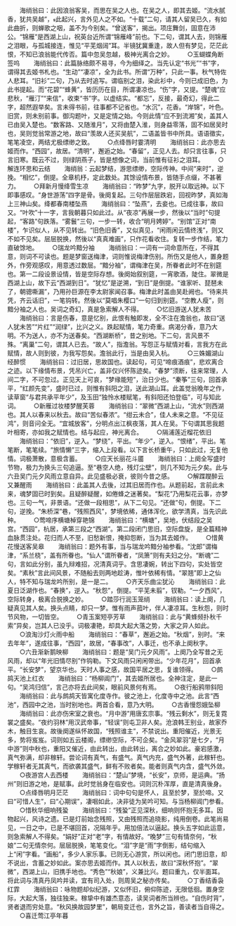 <!-- { "loadSidebar": true } -->
　　海绡翁曰：此因浪翁客吴，而思在吴之人也。在吴之人，即其去姬。“流水腻香，犹共吴越”，此起兴，言外见人之不如。“十载”二句，请其人留吴已久，有如此曲折，则蝉歌之咽，盖不为今别矣。“曾送客”，揭出。项庄舞剑，固意在沛公。“锦雁”是西湖上山，祝英台近所谓“锦雁峰”前也。下二句，谓其人去，则锦雁之泪眼，与孤城接连，惟见“平芜烟阔”耳。半镜犹冀重逢，故人但有梦见，茫茫此恨，不知已浪翁能代传否。篇中忽吴忽越，极神光离合之妙。
　　○玉蝴蝶角断签呜
　　海绡翁曰：此篇脉络颇不易寻，今为细绎之。当先认定“书光”“书”字，谓得其去姬书札也。“生动”“凄凉”，全为此书。所谓“万种”，只此一事。秋气特佐人悲耳。“旧衫”二句，乃从去时追写。谓临别之泪，染此衫中，今则已成旧色，为此书提起。而“花碧”“蜂黄”，皆历历在目，所谓凄凉也。“伤”字，又提。“楚魂”应悲秋，“雁汀”“来信”，收束“书”字。以虚结实。“都忘”，反接，最奇幻，得此二字，超然遐举矣。言未得书前，往事都不记省也。“水沉”，花香。“岸锦”，叶色。旧赏，则未别前事。御沟题叶，又是定情之始。今则此情“应不到流湘”矣，盖其人已由吴入楚也。“数客路、又随淮月”，又将由楚入淮，则身益零落，固不如居吴时也，吴则觉翁常游之地，故曰“羡故人还买吴航”，二语盖皆书中所具。语语徵实，笔笔凌空，两结尤极缥缈之致。
　　○点绛唇时霎清明
　　海绡翁曰：此亦思去姬而作。“西园”，故居。“清明”，邂逅之始。“春留”，正见人去。却只言往事，只言旧寒。既云不过，则绿阴燕子，皆是想像之词，当前惟有征衫之泪耳。
　　○解连环思和云结
　　海绡翁：云起梦结，游思缥缈，空际传神。中间“来时”，逆挽。“相忆”，倒提。全章机杼，定此数处。其馀设情布景，皆随手点缀，不甚著力。
　　○拜新月慢绛雪生凉
　　海绡翁曰：“昨梦”九字，脱开以取远神。以下即事感叹。“身世游荡”四字是骨。後阕复起。三句作层层跌宕，回视昨梦，真如海上三神山矣。绛都春南楼坠燕
　　海绡翁曰：“坠燕”，去妾也。已成往事，故曰又。“叶吹”十一字，言我朝暮只如此过。从“夜凉”再展一步，然後以“当时”句提起，“客路”句跌落。“雾鬟”三句，一步一转，收合“明月娉婷”。“别馆”正对“南楼”，乍识似人，从不见转出。“旧色旧香”，又似真见，“闲雨闲云情终浅”，则又不如不见矣。层层脱换，然後以“真真难画”，只作花看收住。复转一步作结，笔力直破馀地。
　　○瑞龙吟黯分袖
　　海绡翁曰：一词有一词命意所在，不得其意，则词不可读也。题是梦窗送梅津，词则惟说梅津伤别。所伤又是他人，置身题外，作旁观感叹，用意透过数层。“黯分袖”，谓梅津在吴，所眷者此时不在别筵也。第一二段设景设情，皆是空际存想。後阕始叙别筵，一宵歌酒，陡住。翠微是西湖上山，故下云“西湖到日”。“犹忆”是逆溯，“到日”是倒提。“谁家听、琵琶未了，朝骢嘶漏”，乃用孙巨源在李太尉家闻召事。梅津此时盖由吴赴阙也。“待来共凭，齐云话旧”，一笔钩转。然後以“莫唱朱樱口”一句归到别筵。“空教人瘦”，则黯分袖之人也。吴词之奇幻，真是急索解人不得。
　　○忆旧游送人犹未苦
　　海绡翁曰：言是伤春，意是忆别，此恨有触即发，全不注在澹翁也，故曰“送人犹未苦”“片红”“润绿”，比兴之义。跌起赋情，笔力奇重。病渴分香，意乃大明。不为送人，亦不为送春矣。“西湖断桥”，昔之别地。下二句，言风景不殊。“离巢”二句，谓其人已去。“故人”，指澹翁。写怨正与赋情对看，言我方在此赋情，故人则到彼，为我写怨矣。澹翁此行，当是由吴入杭。
　　○三姝媚湖山经醉惯
　　海绡翁曰：过旧居，思故国也。读起句，可见“啼痕酒痕”，悲欢离合之迹。以下缘情布景，凭吊兴亡，盖非仅兴怀陈迹矣。“春梦”须断，往来常理，人间二字，不可忽过。正见天上可哀，“梦缘能短”，治日少也。“秦筝”三句，回首承平，“红颜先变”，盛时已过，则惟有斜阳之泪，送此湖山耳。此盖觉翁晚年之作，读草窗“与君共承平年少”，及玉田“独怜水楼赋笔，有斜阳还怕登临”，可与知此词。
　　○新雁过妆楼梦醒芙蓉
　　海绡翁曰：“翠微”西湖上山，“流水”则西湖也。其人以春来以秋去。故曰“苦似春浓”。“绀云未合”，佳人未来之意。“不见征鸿”，则音问全无。“宜城放客”，分明点出江枫夜落，其人在吴。下句谓其思我题叶相寄，亦如我之赋情也。结与起应，神光离合。
　　○隔浦莲近榴花依旧
　　海绡翁曰：“依旧”，逆入。“梦绕”，平出。“年少”，逆入。“恨绪”，平出。笔笔断，笔笔续。“旅情懒”三字，缩入上段看。以下言长桥重午，只如此过，无复他情。词极萧散，意极含蓄。
　　○应天长丽花斗靥
　　海绡翁曰：上阕全写盛时节物，极力为换头三句追逼。至“巷空人绝，残灯尘壁”，则几不知为元夕矣。此与六丑吴门元夕风雨立意自异。此见盛极必衰，彼则今昔之感。
　　○解蹀躞醉云又兼醒雨
　　海绡翁曰：此盖其人去後，过其旧居而作也。从题前起，言前此未来，魂梦固已时到矣。且疑醉疑醒，如倦蜂之迷著矣。“梨花”乃用梨花云事，亦梦也。三句一气，非景语。“还做一段相思”，从下二句见。“还做”句，倒提。下二句，逆挽。“朱桥深”巷，“残照西风”，梦境依稀，通体浑化，欲学清真，当先识此种。
　　○莺啼序横塘棹穿艳锦
　　海绡翁曰：“横塘”，吴地，伏结段之吴宫。“西园”，杭居，承第三段之“西湖”。第二段闭门思旧，空际盘旋，是全篇精神血脉贯注处。花归而人不至，旧愁新恨，掩抑怨断，当为其去姬作。
　　○惜黄花慢送客吴皋
　　海绡翁曰：题外有事，当与瑞龙吟黯分袖参看。“沈郎”谓梅津，“系兰桡”，盖有所眷也。“仙人”谓所眷者，“凤箫”则有夫妇之分。“断魂”二句，言如此分别，虽九辩难招，况清真词乎。含思凄婉，转出下四句，实处皆空矣。“素秋”言此间风景，不随船去则两地趁涛，惟叶依稀有情。“翠翘”即上之仙人，特不知与瑞龙吟所别，是一是二。
　　○齐天乐曲尘犹沁
　　海绡翁曰：此夏日泛湖作也。“春换”，逆入。“秋怨”，倒提。“平芜未翦”，钗勒。“一夕西风”，空际转身，极离合脱换之妙。
　　○踏莎行润玉笼绡
　　海绡翁曰：读上阕，几疑真见其人矣。换头点睛，却只一梦。惟有雨声菰叶，伴人凄凉耳。生秋怨，则时节风物，一切皆空。
　　○青玉案短亭芳草
　　海绡翁曰：此与“黄蜂频扑秋千索”异矣，岂其人已没乎。词极凄艳，却具大起大落之势，大家之异人如此。
　　○浪淘沙灯火雨中船
　　海绡翁曰：“春草”，邂逅之始。“秋烟”，别时。“来去年年”，遂成往事，“西园”，故居，“春事改”，人事迁，也不承上阕秋字。
　　○六丑渐新鹅映柳
　　海绡翁曰：题是“吴门元夕风雨”。上阕乃全写昔之无风雨，却以“年光旧情尽别”作钩勒。下文风雨只闲闲带出。“少年花月”，回首承平。“长安梦”，望京华也。天时人事之感，故国平居之思，复谁领得。
　　○鹧鸪天池上红衣
　　海绡翁曰：“杨柳阊门”，其去姬所居也。全神注定，是此一句。“吴鸿归信”，言己亦将去此间矣，眼前风景何有焉。
　　○夜行船鸦带斜阳
　　海绡翁曰：此与鹧鸪天皆寓化度寺作。彼之池上，化度寺中之池。此言“西池”，西园中之池，当时别地也。两首合看，意乃大明。
　　○古香慢怨娥坠柳
　　海绡翁曰：此亦伤宋室之衰也。“月中游”用唐玄宗事。“残云剩水”，则无复霓裳之盛矣。“夜约羽林”用汉武帝事，“轻误”则屯卫非人矣。沧浪韩王别业，故家乔木，触目生哀。故後阕遂纵怀故国，“残照谁主”，不禁说出。重阳催近，光景无多，势将岌岌。词则如五云楼阁，缥缈空际，不可企矣。“金风翠羽”是七夕，“月中游”则中秋也，重阳又催近，由此转出，由此转出，离合之妙如此。豪宕感激，真气弥满，却非稼轩。尝论词有真气，有盛气。真气内充，盛气外著，此稼轩也。学稼轩者无其真气，而欲袭其盛气，鲜有不败者矣。能者则真气内含，盛气外敛。
　　○夜游宫人去西楼
　　海绡翁曰：“楚山”梦境，“长安”，京师，是运典。“扬州”则旧游之地，是赋事。此时觉翁身在临安也。词则沉朴浑厚，直是清真後身。
　　○点绛唇明月茫茫
　　海绡翁曰：词中句句是怀人，且至於梦，至於啼。又曰“可惜人生”，曰“心期误”，凄咽如此，决非徒为吴吟可知。与当杨柳阊门参看。
　　○惜秋华细响残蛩
　　海绡翁曰：“残蛩”正见深秋，细响则怀抱无多耳。因物起兴，风诗之遗。已是灯前始念残照，又由残照而追晓影，纯用倒卷。此笔尚易见，一日之中，已是不堪回首，况隔年乎。用加倍法以逼起。换头五字如此运意，则急索解人不得矣。“娟好”正对“老”字，有情故好。“晚梦”三句有情奈何，“秋娘”二句无情奈何。层层脱换，笔笔变化。“泪”字是“雨”字倒影，结句缩入上“闲”字看。“画船”，多少人家乐事。已则无心游赏，所以闲也。闭门思旧意，却不说出，含蓄之妙如此。案亦思去姬而作。其人以秋去，故曰“深秋怀抱”。“翠微”，西湖上山，旧携手地也。“秀色”“秋娘”，义兼比兴。题曰重九，仅半面耳。将此词与清真丹凤吟并读，宜有司入处，则周吴之秘亦传矣。
　　○丁香结香袅红霏
　　海绡翁曰：咏物题却似纪游，又似怀旧，俯仰陈迹，无限低徊。置身空际，大起大落，独往独来。稼挚中有雄杰意态，读吴词者所当辨也。“自伤时背”，贤者退而穷处意。“秋风换故园梦里”，朝局变迁也，言外之旨，善读者当自得之。
　　○喜迁莺江亭年暮
